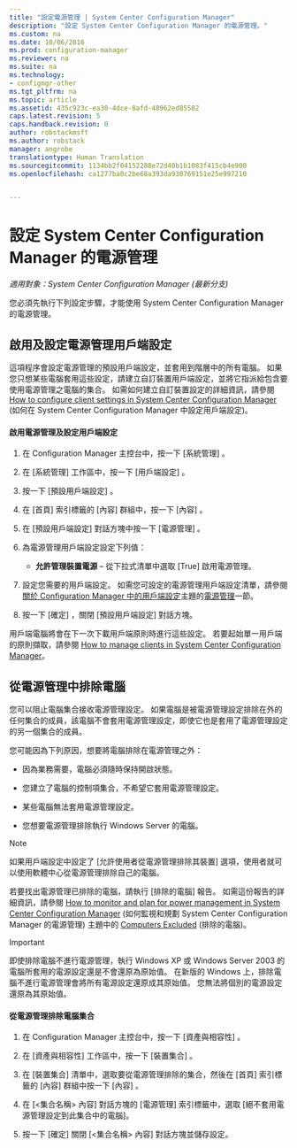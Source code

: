 ```yaml
---
title: "設定電源管理 | System Center Configuration Manager"
description: "設定 System Center Configuration Manager 的電源管理。"
ms.custom: na
ms.date: 10/06/2016
ms.prod: configuration-manager
ms.reviewer: na
ms.suite: na
ms.technology:
- configmgr-other
ms.tgt_pltfrm: na
ms.topic: article
ms.assetid: 435c923c-ea30-4dce-8afd-48962ed85502
caps.latest.revision: 5
caps.handback.revision: 0
author: robstackmsft
ms.author: robstack
manager: angrobe
translationtype: Human Translation
ms.sourcegitcommit: 1134bb2f04152288e72d40b1b1083f415cb4e900
ms.openlocfilehash: ca1277ba0c2be68a393da930769151e25e997210


---
```

# <a name="configuring-power-management-in-system-center-configuration-manager"></a>設定 System Center Configuration Manager 的電源管理

*適用對象：System Center Configuration Manager (最新分支)*

您必須先執行下列設定步驟，才能使用 System Center Configuration Manager 的電源管理。  

## <a name="enable-and-configure-power-management-client-settings"></a>啟用及設定電源管理用戶端設定  
 這項程序會設定電源管理的預設用戶端設定，並套用到階層中的所有電腦。 如果您只想某些電腦套用這些設定，請建立自訂裝置用戶端設定，並將它指派給包含要使用電源管理之電腦的集合。 如需如何建立自訂裝置設定的詳細資訊，請參閱 [How to configure client settings in System Center Configuration Manager](../../../../core/clients/deploy/configure-client-settings.md) (如何在 System Center Configuration Manager 中設定用戶端設定)。  

#### <a name="to-enable-power-management-and-configure-client-settings"></a>啟用電源管理及設定用戶端設定  

1.  在 Configuration Manager 主控台中，按一下 [系統管理] 。  

2.  在 [系統管理]  工作區中，按一下 [用戶端設定] 。  

3.  按一下 [預設用戶端設定] 。  

4.  在 [首頁]  索引標籤的 [內容]  群組中，按一下 [內容] 。  

5.  在 [預設用戶端設定]  對話方塊中按一下 [電源管理] 。  

6.  為電源管理用戶端設定設定下列值：  

    -   **允許管理裝置電源** – 從下拉式清單中選取 [True]  啟用電源管理。  

7.  設定您需要的用戶端設定。 如需您可設定的電源管理用戶端設定清單，請參閱[關於 Configuration Manager 中的用戶端設定](../../../../core/clients/deploy/about-client-settings.md#BKMK_PowMgmtDeviceSettings)主題的[電源管理](../../../../core/clients/deploy/about-client-settings.md)一節。  

8.  按一下 [確定]  ，關閉 [預設用戶端設定]  對話方塊。  

 用戶端電腦將會在下一次下載用戶端原則時進行這些設定。 若要起始單一用戶端的原則擷取，請參閱 [How to manage clients in System Center Configuration Manager](../../../../core/clients/manage/manage-clients.md)。  

## <a name="exclude-computers-from-power-management"></a>從電源管理中排除電腦  
 您可以阻止電腦集合接收電源管理設定。 如果電腦是被電源管理設定排除在外的任何集合的成員，該電腦不會套用電源管理設定，即使它也是套用了電源管理設定的另一個集合的成員。  

 您可能因為下列原因，想要將電腦排除在電源管理之外：  

-   因為業務需要，電腦必須隨時保持開啟狀態。  

-   您建立了電腦的控制項集合，不希望它套用電源管理設定。  

-   某些電腦無法套用電源管理設定。  

-   您想要電源管理排除執行 Windows Server 的電腦。  

> [!NOTE]  
>  如果用戶端設定中設定了 [允許使用者從電源管理排除其裝置]  選項，使用者就可以使用軟體中心從電源管理排除自己的電腦。  

 若要找出電源管理已排除的電腦，請執行 [排除的電腦] 報告。 如需這份報告的詳細資訊，請參閱 [How to monitor and plan for power management in System Center Configuration Manager](../../../../core/clients/manage/power/monitor-and-plan-for-power-management.md) (如何監視和規劃 System Center Configuration Manager 的電源管理) 主題中的 [Computers Excluded](../../../../core/clients/manage/power/monitor-and-plan-for-power-management.md#BKMK_Excluded) (排除的電腦)。  

> [!IMPORTANT]  
>  即使排除電腦不進行電源管理，執行 Windows XP 或 Windows Server 2003 的電腦所套用的電源設定還是不會還原為原始值。 在新版的 Windows 上，排除電腦不進行電源管理會將所有電源設定還原成其原始值。 您無法將個別的電源設定還原為其原始值。  

#### <a name="to-exclude-a-collection-of-computers-from-power-management"></a>從電源管理排除電腦集合  

1.  在 Configuration Manager 主控台中，按一下 [資產與相容性] 。  

2.  在 [資產與相容性]  工作區中，按一下 [裝置集合] 。  

3.  在 [裝置集合]  清單中，選取要從電源管理排除的集合，然後在 [首頁]  索引標籤的 [內容]  群組中按一下 [內容] 。  

4.  在 [<集合名稱\> 內容] 對話方塊的 [電源管理] 索引標籤中，選取 [絕不套用電源管理設定到此集合中的電腦]。  

5.  按一下 [確定] 關閉 [<集合名稱\> 內容] 對話方塊並儲存設定。  



<!--HONumber=Nov16_HO1-->


